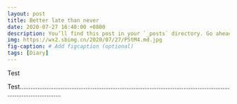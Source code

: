 ```yaml
---
layout: post
title: Better late than never
date: 2020-07-27 16:40:00 +0800
description: You’ll find this post in your `_posts` directory. Go ahead and edit it and re-build the site to see your changes. # Add post description (optional)
img: https://wx2.sbimg.cn/2020/07/27/P5tM4.md.jpg
fig-caption: # Add figcaption (optional)
tags: [Diary]
---
```


Test



Test....................................................................................................................................................



